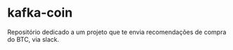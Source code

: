 # kafka-coin
Repositório dedicado a um projeto que te envia recomendações de compra do BTC, via slack.
